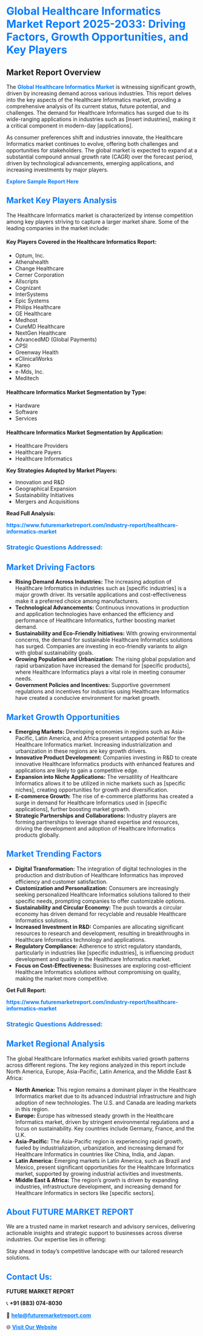 <h1 style="color: #007BFF;">Global Healthcare Informatics Market Report 2025-2033: Driving Factors, Growth Opportunities, and Key Players</h1>

<section id="overview">
<h2>Market Report Overview</h2>
<p>The <a href="https://www.futuremarketreport.com/industry-report/healthcare-informatics-market" style="color: #007BFF; text-decoration: none;"><strong>Global Healthcare Informatics Market</strong></a> is witnessing significant growth, driven by increasing demand across various industries. This report delves into the key aspects of the Healthcare Informatics market, providing a comprehensive analysis of its current status, future potential, and challenges. The demand for Healthcare Informatics has surged due to its wide-ranging applications in industries such as [insert industries], making it a critical component in modern-day [applications].</p>
<p>As consumer preferences shift and industries innovate, the Healthcare Informatics market continues to evolve, offering both challenges and opportunities for stakeholders. The global market is expected to expand at a substantial compound annual growth rate (CAGR) over the forecast period, driven by technological advancements, emerging applications, and increasing investments by major players.</p>
</section>

<section id="overview">
<p><a href="https://www.futuremarketreport.com/request-sample/reportId=122060" style="color: #007BFF; text-decoration: none;"><strong>Explore Sample Report Here</strong></a></p>
</section>

<section id="key-players">
<h2 style="color: #007BFF;">Market Key Players Analysis</h2>
<p>The Healthcare Informatics market is characterized by intense competition among key players striving to capture a larger market share. Some of the leading companies in the market include:</p>
<h4>Key Players Covered in the Healthcare Informatics Report:</h4>
<ul><li>Optum, Inc.</li><li>Athenahealth</li><li>Change Healthcare</li><li>Cerner Corporation</li><li>Allscripts</li><li>Cognizant</li><li>InterSystems</li><li>Epic Systems</li><li>Philips Healthcare</li><li>GE Healthcare</li><li>Medhost</li><li>CureMD Healthcare</li><li>NextGen Healthcare</li><li>AdvancedMD (Global Payments)</li><li>CPSI</li><li>Greenway Health</li><li>eClinicalWorks</li><li>Kareo</li><li>e-Mds, Inc.</li><li>Meditech</li></ul>
<h4>Healthcare Informatics Market Segmentation by Type:</h4>
<ul><li>Hardware</li><li>Software</li><li>Services</li></ul>

<h4>Healthcare Informatics Market Segmentation by Application:</h4>
<ul><li>Healthcare Providers</li><li>Healthcare Payers</li><li>Healthcare Informatics</li></ul>
<p><strong>Key Strategies Adopted by Market Players:</strong></p>
<ul>
<li>Innovation and R&D</li>
<li>Geographical Expansion</li>
<li>Sustainability Initiatives</li>
<li>Mergers and Acquisitions</li>
</ul>
</section>

<section>
<p><strong>Read Full Analysis: </strong></p><a href="https://www.futuremarketreport.com/industry-report/healthcare-informatics-market" style="color: #007BFF; text-decoration: none;"><strong>https://www.futuremarketreport.com/industry-report/healthcare-informatics-market</strong></a>
<h3 style="color: #007BFF;">Strategic Questions Addressed:</h3>
</section>

<section id="driving-factors">
<h2 style="color: #007BFF;">Market Driving Factors</h2>
<ul>
<li><strong>Rising Demand Across Industries:</strong> The increasing adoption of Healthcare Informatics in industries such as [specific industries] is a major growth driver. Its versatile applications and cost-effectiveness make it a preferred choice among manufacturers.</li>
<li><strong>Technological Advancements:</strong> Continuous innovations in production and application technologies have enhanced the efficiency and performance of Healthcare Informatics, further boosting market demand.</li>
<li><strong>Sustainability and Eco-Friendly Initiatives:</strong> With growing environmental concerns, the demand for sustainable Healthcare Informatics solutions has surged. Companies are investing in eco-friendly variants to align with global sustainability goals.</li>
<li><strong>Growing Population and Urbanization:</strong> The rising global population and rapid urbanization have increased the demand for [specific products], where Healthcare Informatics plays a vital role in meeting consumer needs.</li>
<li><strong>Government Policies and Incentives:</strong> Supportive government regulations and incentives for industries using Healthcare Informatics have created a conducive environment for market growth.</li>
</ul>
</section>

<section id="growth-opportunities">
<h2 style="color: #007BFF;">Market Growth Opportunities</h2>
<ul>
<li><strong>Emerging Markets:</strong> Developing economies in regions such as Asia-Pacific, Latin America, and Africa present untapped potential for the Healthcare Informatics market. Increasing industrialization and urbanization in these regions are key growth drivers.</li>
<li><strong>Innovative Product Development:</strong> Companies investing in R&D to create innovative Healthcare Informatics products with enhanced features and applications are likely to gain a competitive edge.</li>
<li><strong>Expansion into Niche Applications:</strong> The versatility of Healthcare Informatics allows it to be utilized in niche markets such as [specific niches], creating opportunities for growth and diversification.</li>
<li><strong>E-commerce Growth:</strong> The rise of e-commerce platforms has created a surge in demand for Healthcare Informatics used in [specific applications], further boosting market growth.</li>
<li><strong>Strategic Partnerships and Collaborations:</strong> Industry players are forming partnerships to leverage shared expertise and resources, driving the development and adoption of Healthcare Informatics products globally.</li>
</ul>
</section>

<section id="trending-factors">
<h2 style="color: #007BFF;">Market Trending Factors</h2>
<ul>
<li><strong>Digital Transformation:</strong> The integration of digital technologies in the production and distribution of Healthcare Informatics has improved efficiency and customer satisfaction.</li>
<li><strong>Customization and Personalization:</strong> Consumers are increasingly seeking personalized Healthcare Informatics solutions tailored to their specific needs, prompting companies to offer customizable options.</li>
<li><strong>Sustainability and Circular Economy:</strong> The push towards a circular economy has driven demand for recyclable and reusable Healthcare Informatics solutions.</li>
<li><strong>Increased Investment in R&D:</strong> Companies are allocating significant resources to research and development, resulting in breakthroughs in Healthcare Informatics technology and applications.</li>
<li><strong>Regulatory Compliance:</strong> Adherence to strict regulatory standards, particularly in industries like [specific industries], is influencing product development and quality in the Healthcare Informatics market.</li>
<li><strong>Focus on Cost-Effectiveness:</strong> Businesses are exploring cost-efficient Healthcare Informatics solutions without compromising on quality, making the market more competitive.</li>
</ul>
</section>

<section>
<p><strong>Get Full Report: </strong></p><a href="https://www.futuremarketreport.com/industry-report/healthcare-informatics-market" style="color: #007BFF; text-decoration: none;"><strong>https://www.futuremarketreport.com/industry-report/healthcare-informatics-market</strong></a>
<h3 style="color: #007BFF;">Strategic Questions Addressed:</h3>
</section>


<section id="regional-analysis">
<h2 style="color: #007BFF;">Market Regional Analysis</h2>
<p>The global Healthcare Informatics market exhibits varied growth patterns across different regions. The key regions analyzed in this report include North America, Europe, Asia-Pacific, Latin America, and the Middle East & Africa:</p>
<ul>
<li><strong>North America:</strong> This region remains a dominant player in the Healthcare Informatics market due to its advanced industrial infrastructure and high adoption of new technologies. The U.S. and Canada are leading markets in this region.</li>
<li><strong>Europe:</strong> Europe has witnessed steady growth in the Healthcare Informatics market, driven by stringent environmental regulations and a focus on sustainability. Key countries include Germany, France, and the U.K.</li>
<li><strong>Asia-Pacific:</strong> The Asia-Pacific region is experiencing rapid growth, fueled by industrialization, urbanization, and increasing demand for Healthcare Informatics in countries like China, India, and Japan.</li>
<li><strong>Latin America:</strong> Emerging markets in Latin America, such as Brazil and Mexico, present significant opportunities for the Healthcare Informatics market, supported by growing industrial activities and investments.</li>
<li><strong>Middle East & Africa:</strong> The region’s growth is driven by expanding industries, infrastructure development, and increasing demand for Healthcare Informatics in sectors like [specific sectors].</li>
</ul>
</section>

<footer>
<h2 style="color: #007BFF;">About FUTURE MARKET REPORT</h2>
<p>We are a trusted name in market research and advisory services, delivering actionable insights and strategic support to businesses across diverse industries. Our expertise lies in offering:</p>

<p>Stay ahead in today’s competitive landscape with our tailored research solutions.</p>

<h2 style="color: #007BFF;">Contact Us:</h2>
<p><strong>FUTURE MARKET REPORT</strong></p>
<p>📞 <strong>+91 (883) 074-8030</strong></p>
<p>📧 <strong><a href="mailto:help@futuremarketreport.com" style="color: #007BFF;">help@futuremarketreport.com</a></strong></p>
<p>🌐 <strong><a href="https://www.futuremarketreport.com/" style="color: #007BFF;">Visit Our Website</a></strong></p>
</footer>